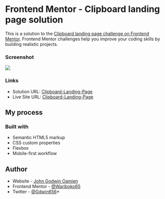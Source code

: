 # Frontend Mentor - Clipboard landing page solution

This is a solution to the [Clipboard landing page challenge on Frontend Mentor](https://www.frontendmentor.io/challenges/clipboard-landing-page-5cc9bccd6c4c91111378ecb9). Frontend Mentor challenges help you improve your coding skills by building realistic projects. 


### Screenshot

![](images/desktop-view.png)

### Links

- Solution URL: [Clipboard-Landing-Page](frontendmentor.io/solutions/clipboard-landing-page-ZCbMAz8TfL)
- Live Site URL: [Clipboard-Landing-Page](https://clipboard-landing-page-zeta-six.vercel.app/)

## My process

### Built with

- Semantic HTML5 markup
- CSS custom properties
- Flexbox
- Mobile-first workflow

## Author

- Website - [John Godwin Oamien](godwins-portfolio.vercel.app)
- Frontend Mentor - [@Wariboko65](https://www.frontendmentor.io/profile/Wariboko65)
- Twitter - [@Gdwin656](https://www.twitter.com/Gdwin656)*
